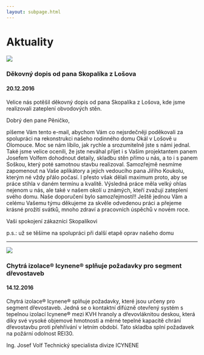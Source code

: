 ```yaml
---
layout: subpage.html
---
```


<!--<section class="aktuality"><div>-->

# Aktuality

<!--<div class="grid"><div class="col" style="flex:0 1 25%;" gallery>-->

<img src="http://chytraizolace.cz/xobsah/uploads/2016/12/15-320x202.jpg">

<!--</div><div class="col">-->

### Děkovný dopis od pana Skopalíka z Lošova
#### 20.12.2016

Velice nás potěšil děkovný dopis od pana Skopalíka z Lošova, kde jsme realizovali zateplení obvodových stěn.

Dobrý den pane Pěničko,

píšeme Vám tento e-mail, abychom Vám co nejsrdečněji poděkovali za spolupráci na rekonstrukci našeho rodinného domu Okál v Lošově u Olomouce.
Moc se nám líbilo, jak rychle a srozumitelně jste s námi jednal. Také jsme velice ocenili, že jste neváhal přijet i s Vašim projektantem panem Josefem Volfem dohodnout detaily, skladbu stěn přímo u nás, a to i s panem Soškou, který poté samotnou stavbu realizoval.
Samozřejmě nesmíme zapomenout na Vaše aplikátory a jejich vedoucího pana Jiřího Koukolu, kterým né vždy přálo počasí. I přesto však dělali maximum proto, aby se práce stihla v daném termínu a kvalitě.
Výsledná práce měla velký ohlas nejenom u nás, ale také v našem okolí u známých, kteří zvažují zateplení svého domu. Naše doporučení bylo samozřejmostí!!
Ještě jednou Vám a celému Vašemu týmu děkujeme za skvěle odvedenou práci a přejeme krásné prožití svátků, mnoho zdraví a pracovních úspěchů v novém roce.

Vaši spokojení zákazníci Skopalíkovi

p.s.: už se těšíme na spolupráci při další etapě oprav našeho domu

<!--</div></div>-->

---

<!--<div class="grid"><div class="col" style="flex:0 1 25%;" gallery>-->

<a href="http://chytraizolace.cz/xobsah/uploads/2016/12/IMG_0167.jpg"><img src="http://chytraizolace.cz/xobsah/uploads/2016/12/IMG_0167-300x225.jpg"></a>
<a href="http://chytraizolace.cz/xobsah/uploads/2016/12/Hutisko-Solanec-5.jpg" style="display:none;"><img></a>
<a href="http://chytraizolace.cz/xobsah/uploads/2016/12/Hutisko-Solanec.jpg" style="display:none;"><img></a>

<!--</div><div class="col">-->

### Chytrá izolace® Icynene® splňuje požadavky pro segment dřevostaveb
#### 14.12.2016

Chytrá izolace® Icynene® splňuje požadavky, které jsou určeny pro segment dřevostaveb. Jedná se o kontaktní difúzně otevřený systém s tepelnou izolací Icynene® mezi KVH hranoly a dřevovláknitou deskou, která díky své vysoké objemové hmotnosti a měrné tepelné kapacitě chrání dřevostavbu proti přehřívání v letním období. Tato skladba splní požadavek na požární odolnost REI30.

Ing. Josef Volf
Technický specialista divize ICYNENE

<!--</div></div>-->

<!--</div></section>-->